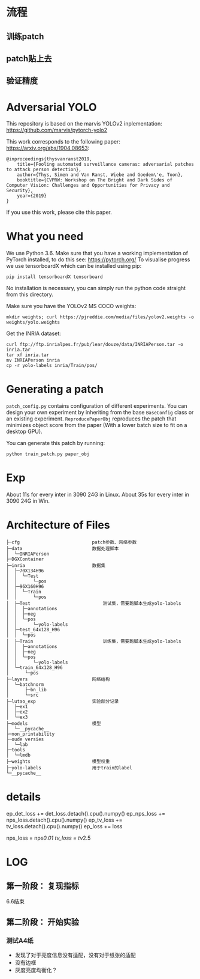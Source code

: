 # 流程
## 训练patch
## patch贴上去
## 验证精度




# Adversarial YOLO
This repository is based on the marvis YOLOv2 inplementation: https://github.com/marvis/pytorch-yolo2

This work corresponds to the following paper: https://arxiv.org/abs/1904.08653:
```
@inproceedings{thysvanranst2019,
    title={Fooling automated surveillance cameras: adversarial patches to attack person detection},
    author={Thys, Simen and Van Ranst, Wiebe and Goedem\'e, Toon},
    booktitle={CVPRW: Workshop on The Bright and Dark Sides of Computer Vision: Challenges and Opportunities for Privacy and Security},
    year={2019}
}
```

If you use this work, please cite this paper.

# What you need
We use Python 3.6.
Make sure that you have a working implementation of PyTorch installed, to do this see: https://pytorch.org/
To visualise progress we use tensorboardX which can be installed using pip:
```
pip install tensorboardX tensorboard
```
No installation is necessary, you can simply run the python code straight from this directory.

Make sure you have the YOLOv2 MS COCO weights:
```
mkdir weights; curl https://pjreddie.com/media/files/yolov2.weights -o weights/yolo.weights
```

Get the INRIA dataset:
```
curl ftp://ftp.inrialpes.fr/pub/lear/douze/data/INRIAPerson.tar -o inria.tar
tar xf inria.tar
mv INRIAPerson inria
cp -r yolo-labels inria/Train/pos/
```

# Generating a patch
`patch_config.py` contains configuration of different experiments. You can design your own experiment by inheriting from the base `BaseConfig` class or an existing experiment. `ReproducePaperObj` reproduces the patch that minimizes object score from the paper (With a lower batch size to fit on a desktop GPU).

You can generate this patch by running:
```
python train_patch.py paper_obj
```

# Exp
About 11s for every inter in 3090 24G in Linux. 
About 35s for every inter in 3090 24G in Win. 

# Architecture of Files 
```
├─cfg                           patch参数、网络参数
├─data                          数据处理脚本
│  └─INRIAPerson
├─DGXContainer
├─inria                         数据集
│  ├─70X134H96
│  │  └─Test
│  │      └─pos
│  ├─96X160H96
│  │  └─Train
│  │      └─pos
│  ├─Test                           测试集，需要跑脚本生成yolo-labels
│  │  ├─annotations
│  │  ├─neg
│  │  └─pos
│  │      └─yolo-labels
│  ├─test_64x128_H96
│  │  └─pos
│  ├─Train                          训练集，需要跑脚本生成yolo-labels
│  │  ├─annotations
│  │  ├─neg
│  │  └─pos
│  │      └─yolo-labels
│  └─train_64x128_H96
│      └─pos
├─layers                        网络结构
│  └─batchnorm
│      ├─bn_lib
│      └─src
├─lutao_exp                     实验部分记录
│  ├─ex1
│  ├─ex2
│  └─ex3
├─models                        模型
│  └─__pycache__
├─non_printability
├─oude versies
│  └─lab
├─tools                         
│  └─lmdb
├─weights                       模型权重
├─yolo-labels                   用于train的label
└─__pycache__
```


# details
ep_det_loss += det_loss.detach().cpu().numpy()
ep_nps_loss += nps_loss.detach().cpu().numpy()
ep_tv_loss += tv_loss.detach().cpu().numpy()
ep_loss += loss


nps_loss = nps*0.01
tv_loss = tv*2.5

# LOG
## 第一阶段： 复现指标
6.6结束

## 第二阶段：  开始实验
### 测试A4纸
- 发现了对于亮度信息没有适配，没有对于纸张的适配
- 没有边框
- 灰度亮度均衡化？